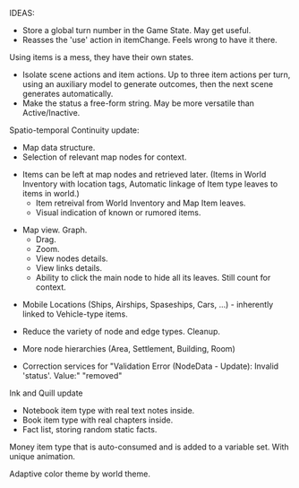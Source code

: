 IDEAS:

+ Store a global turn number in the Game State. May get useful.
+ Reasses the 'use' action in itemChange. Feels wrong to have it there.

Using items is a mess, they have their own states.
  - Isolate scene actions and item actions. Up to three item actions per turn, using an auxiliary model to generate outcomes, then the next scene generates automatically.
  - Make the status a free-form string. May be more versatile than Active/Inactive.

Spatio-temporal Continuity update:
  + Map data structure.
  + Selection of relevant map nodes for context.
  - Items can be left at map nodes and retrieved later. (Items in World Inventory with location tags, Automatic linkage of Item type leaves to items in world.)
    - Item retreival from World Inventory and Map Item leaves.
    - Visual indication of known or rumored items.
  + Map view. Graph.
    + Drag.
    + Zoom.
    + View nodes details.
    + View links details.
    - Ability to click the main node to hide all its leaves. Still count for context.
  - Mobile Locations (Ships, Airships, Spaseships, Cars, ...) - inherently linked to Vehicle-type items.
  + Reduce the variety of node and edge types. Cleanup.
  - More node hierarchies (Area, Settlement, Building, Room)
  + Correction services for "Validation Error (NodeData - Update): Invalid 'status'. Value:"  "removed"

Ink and Quill update
 - Notebook item type with real text notes inside.
 - Book item type with real chapters inside.
 - Fact list, storing random static facts.

Money item type that is auto-consumed and is added to a variable set. With unique animation.

Adaptive color theme by world theme.
